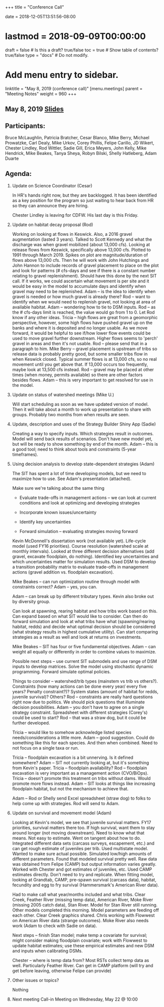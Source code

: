 +++
title = "Conference Call"

date = 2018-12-05T13:51:56-08:00
# lastmod = 2018-09-09T00:00:00

draft = false  # Is this a draft? true/false
toc = true  # Show table of contents? true/false
type = "docs"  # Do not modify.

# Add menu entry to sidebar.
linktitle = "May 8, 2019 (conference call)"
[menu.meetings]
  parent = "Meeting Notes"
  weight = 960
+++

## May 8, 2019 [Slides](https://s3-us-west-2.amazonaws.com/cvpia-meeting-slides/CVPIA+SIT+May+8+2019_slides.pdf)

## Participants: 
Bruce McLaughlin, Patricia Bratcher, Cesar Blanco, Mike Berry, Michael Prowatzke, Carl Dealy, Mike Urkov, Corey Phillis, Felipe Carillo, JD Wikert, Chester Lindley, Rod Wittler, Sadie Gill, Erica Meyers, John Kelly, Mike Hendrick, Mike Beakes, Tanya Sheya, Robyn Bilski, Shelly Hatleberg, Adam Duarte

## Agenda:

1. Update on Science Coordinator (Cesar)

    In HR&#39;s hands right now, but they are backlogged. It has been identified as a key position for the program so just waiting to hear back from HR so they can announce they are hiring.

    Chester Lindley is leaving for CDFW. His last day is this Friday.

2. Update on habitat decay proposal (Rod) 

    Working on looking at flows in Keswick. Also, a 2016 gravel augmentation (lasted 3 years). Talked to Scott Kennedy and what the discharge was when gravel mobilized (about 13,000 cfs). Looking at release flows from Keswick, specifically above 13,000 cfs. Plotted to 1991 through March 2019. Spikes on plot are magnitude/duration of flows above 13,000 cfs. Then he will work with John Hutchings and John Hannon to include records of gravel placement to place on the plot and look for patterns (# cfs-days and see if there is a constant number relating to gravel replenishment). Should have this done by the next SIT call. If it works, we could ascertain what movement is per site and it would be easy in the model to accumulate days and identify when gravel may need to be replenished. Adam – is the idea to identify when gravel is needed or how much gravel is already there? Rod – want to identify when we would need to replenish gravel, not looking at area of available habitat. Adam – wondering how to tie to DSM inputs. Rod – as the # cfs-days limit is reached, the value would go from 1 to 0. Let Rod know if any other ideas. Tricia – high flows are great from a geomorphic perspective, however, some high flows have pushed gravel up on the banks and where it is deposited and no longer usable. As we move forward, it would be helpful to see if/how lower flow events could be used to move gravel further downstream. Higher flows seems to &#39;perch&#39; gravel in areas and then it&#39;s not usable. Rod – please send that in a paragraph to him. Mike Berry – gravel placement is upstream of tribs so release data is probably pretty good, but some smaller tribs flow in when Keswick closed. Typical summer flows is at 13,000 cfs, so no real movement until you get above that. If 13,000 occurs too frequently, maybe look at 13,500 cfs instead. Rod – gravel may be placed at other times (when money, permits available) so there are other factors besides flows. Adam – this is very important to get resolved for use in the model.

3. Update on status of watershed meetings (Mike U.)

    Will start scheduling as soon as we have updated version of model. Then it will take about a month to work up presentation to share with groups. Probably two months from when results are seen.

4. Update, description and uses of the Strategy Builder Shiny App (Sadie)

    Creating a way to specify inputs. Which strategies result in outcomes. Model will send back results of scenarios. Don&#39;t have new model yet, but will be ready to show something by end of the month. Adam – this is a good tool; need to think about tools and constraints (5-year timeframes).

5. Using decision analysis to develop state-dependent strategies (Adam)

    The SIT has spent a lot of time developing models, but we need to maximize how to use. See Adam&#39;s presentation (attached).

    Make sure we&#39;re talking about the same thing

    - Evaluate trade-offs in management actions – we can look at current conditions and look at optimizing and developing strategies

    - Incorporate known issues/uncertainty

    - Identify key uncertainties

    - Forward simulation – evaluating strategies moving forward

    Kevin McDonnell&#39;s dissertation work (not available yet). Life-cycle model (used FY16 priorities). Course resolution (watershed scale at monthly intervals). Looked at three different decision alternatives (add gravel, excavate floodplain, do nothing). Identified key uncertainties and which uncertainties matter for simulation results. Used DSM to develop a transition probability matrix to evaluate trade-offs in management actions (gravel addition vs. floodplain excavation).

    Mike Beakes – can run optimization routine through model with constraints correct? Adam – yes, you can.

    Adam – can break up by different tributary types. Kevin also broke out by diversity group.

    Can look at spawning, rearing habitat and how tribs work based on this. Can expand based on what SIT would like to consider. Can then do forward simulation and look at what tribs have what (spawning/rearing habitat, redds) and decide what optimal decision should be considered (what strategy results in highest cumulative utility). Can start comparing strategies as a result as well and look at returns on investments.

    Mike Beakes – SIT has four or five fundamental objectives. Adam – can weight all equally or differently in order to combine values to maximize.

    Possible next steps – use current SIT submodels and use range of DSM inputs to develop matrices. Solve the model using stochastic dynamic programming. Forward simulate optimal policies.

    Things to consider – watershed/trib types (mainstem vs trib vs others?). Constraints (how many actions can be done every year/ every five years? Penalty constraint?)? System states (amount of habitat for redds, juvenile survival)? Others?  Rod – constraints are really hard questions right now due to politics. We should pick questions that illuminate decision possibilities. Adam – you don&#39;t have to agree on a single strategy constraint. Spreadsheet with different strategies (Corey&#39;s) could be used to start? Rod – that was a straw dog, but it could be further developed.

    Tricia – would like to somehow acknowledge listed species needs/considerations a little more. Adam – good suggestion. Could do something like this for each species. And then when combined. Need to not focus on a single taxa or run.

    Tricia – floodplain excavation is a bit unnerving. Is it defined somewhere? Adam – SIT not currently looking at, but it&#39;s something from Kevin&#39;s paper. Tricia – floodplain availability? Rod – floodplain excavation is very important as a management action (CVO/BiOps). Tricia – doesn&#39;t promote this treatment on tribs without dams. Would promote more flows instead. Adam – SIT looks at things like increasing floodplain habitat, but not the mechanism to achieve that.

    Adam – Rod or Shelly send Excel spreadsheet (straw dog) to folks to help come up with strategies. Rod will send to Adam.

6. Update on survival and movement model (Adam)

    Looking at Kevin&#39;s model, we see that juvenile survival matters. FY17 priorities, survival matters there too. If high survival, want them to stay around longer (not moving downstream). Need to know what that means. Not easy to estimate. Went on tangent about how to do. Integrated different data sets (carcass surveys, escapement, etc.) and can get rough estimate of juveniles per trib. Used multistate model. Wanted to make sure actual possible. Simulated low/high amounts of different parameters. Found that modeled survival pretty well. Raw data was obtained from Felipe (CAMP) but output information varies greatly. Worked with Chester and got estimates of juveniles, etc. Used CAMP estimates directly. Don&#39;t need to try and replicate. When fitting model, looking at Grandtab, CAMP, pre-spawn survival (carcass data), habitat, fecundity and egg to fry survival (Hammersmark&#39;s American River data).

    Had to make call what year/months included and what tribs. Clear Creek, Feather River (missing temp data), American River, Moke River (missing 2005 catch data), Stan River. Model for Stan River still running. Other models completed this morning. Model parameters are feeding off each other. Clear Creek graphics shared. Chris working with Flowwest on American River data (strange outcomes). Moke River also needs work (Adam to check with Sadie on data).

    Next steps – finish Stan model; make temp a covariate for survival; might consider making floodplain covariate; work with Flowwest to update habitat estimates; use these empirical estimates and new DSM and inputs when calibrating DSMs.

    Chester – where is temp data from? Most RSTs collect temp data as well. Particularly Feather River. Can get in CAMP platform (will try and get before leaving, otherwise Felipe can provide)

7. Other issues or topics?

    Nothing

8. Next meeting Call-in Meeting on Wednesday, May 22 @ 10:00